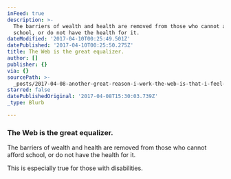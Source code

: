 ```yaml
---
inFeed: true
description: >-
  The barriers of wealth and health are removed from those who cannot afford
  school, or do not have the health for it.
dateModified: '2017-04-10T00:25:49.501Z'
datePublished: '2017-04-10T00:25:50.275Z'
title: The Web is the great equalizer.
author: []
publisher: {}
via: {}
sourcePath: >-
  _posts/2017-04-08-another-great-reason-i-work-the-web-is-that-i-feel-it-is-the.md
starred: false
datePublishedOriginal: '2017-04-08T15:30:03.739Z'
_type: Blurb

---
```

### The Web is the great equalizer.

The barriers of wealth and health are removed from those who cannot afford school, or do not have the health for it.

This is especially true for those with disabilities.